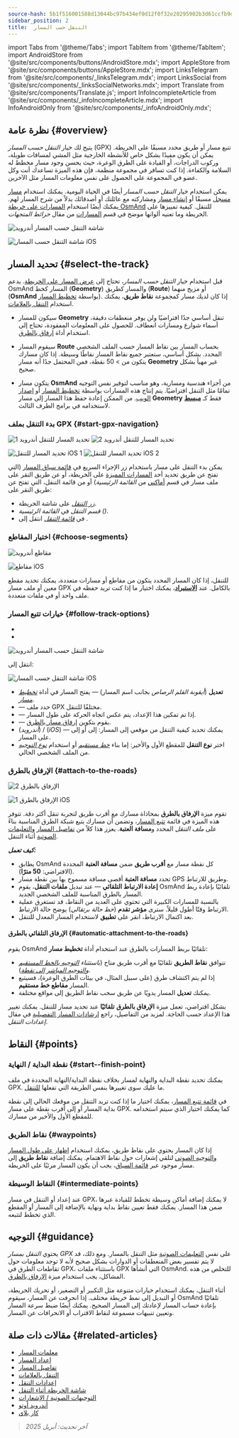 ```yaml
---
source-hash: 5b1f516001588d13044bc97b434ef0d12f0f32e20295902b3d61ccfb9d49d0f5
sidebar_position: 2
title:  التنقل حسب المسار
---
```

import Tabs from '@theme/Tabs';
import TabItem from '@theme/TabItem';
import AndroidStore from '@site/src/components/buttons/AndroidStore.mdx';
import AppleStore from '@site/src/components/buttons/AppleStore.mdx';
import LinksTelegram from '@site/src/components/_linksTelegram.mdx';
import LinksSocial from '@site/src/components/_linksSocialNetworks.mdx';
import Translate from '@site/src/components/Translate.js';
import InfoIncompleteArticle from '@site/src/components/_infoIncompleteArticle.mdx';
import InfoAndroidOnly from '@site/src/components/_infoAndroidOnly.mdx';



## نظرة عامة {#overview}

يتيح لك خيار *التنقل حسب المسار* (GPX) تتبع مسار أو طريق محدد مسبقًا على الخريطة. يمكن أن يكون مفيدًا بشكل خاص للأنشطة الخارجية مثل المشي لمسافات طويلة، وركوب الدراجات، أو القيادة على الطرق الوعرة، حيث يحسن وجود مسار مخطط له السلامة والكفاءة. إذا كنت تسافر في مجموعة منظمة، فإن هذه الميزة تساعدك أنت وكل عضو في المجموعة على الحصول على نفس معلومات المسار مثل الآخرين.

يمكن استخدام خيار *التنقل حسب المسار* أيضًا في الحياة اليومية. يمكنك استخدام [مسار مسجل](../../plugins/trip-recording.md) مسبقًا أو [إنشاء مسار](../../personal/tracks/manage-tracks.md#create-a-track) ومشاركته مع عائلتك أو أصدقائك بدلاً من شرح المسار لهم. يمكنك أيضًا استخدام [المسارات على خريطة OsmAnd](../../../../blog/routes/) للتنقل. كيفية تمييزها على الخريطة وما تعنيه ألوانها موضح في قسم [المسارات](../../map/vector-maps.md#routes) من مقال *خرائط المتجهات*.

<Tabs groupId="operating-systems">

<TabItem value="android" label="أندرويد">

![شاشة التنقل حسب المسار أندرويد](@site/static/img/navigation/gpx/navigation_gpx_android.png)

</TabItem>

<TabItem value="ios" label="iOS">

![شاشة التنقل حسب المسار iOS](@site/static/img/navigation/gpx/navigation_gpx_ios.png)

</TabItem>

</Tabs>


## تحديد المسار {#select-the-track}

قبل استخدام خيار *التنقل حسب المسار*، تحتاج إلى [عرض المسار على الخريطة](../../map/tracks/index.md#display-tracks-on-the-map). يدعم OsmAnd المسار كخط (**Geometry**) والمسار كطريق (**Route**) أو مزيج منهما (**OsmAnd** بواسطة [تخطيط المسار](../../plan-route/create-route.md)). إذا كان لديك مسار كمجموعة **نقاط طريق**، يمكنك استخدام [التنقل بالعلامات](./markers-navigation.md).


- سيكون للمسار **Geometry** تنقل أساسي جدًا افتراضيًا ولن يوفر منعطفات دقيقة، أسماء شوارع ومسارات انعطاف. للحصول على المعلومات المفقودة، تحتاج إلى استخدام أداة [إرفاق بالطرق](#attach-to-the-roads).

- سيقوم المسار **Route** بحساب المسار بين نقاط المسار حسب الملف الشخصي المحدد. بشكل أساسي، ستعتبر جميع نقاط المسار نقاطًا وسيطة. إذا كان مسارك يتكون من > 50 نقطة، فمن المحتمل جدًا أنه مسار **Geometry** غير مهيأ بشكل صحيح.

- يتكون مسار **OsmAnd** من أجزاء هندسية ومسارية، وهو مناسب لتوفير نفس التوجيه تمامًا مثل التنقل افتراضيًا. يتم إنتاج هذه المسارات بواسطة [تخطيط المسار](../../plan-route/create-route.md) أو [إصدار الويب](../../web/index.md). من الممكن إعادة حفظ هذا المسار إلى مسار **Geometry** فقط كـ [**مبسط**](../../plan-route/create-route.md#save-route) لاستخدامه في برامج الطرف الثالث.


### بدء التنقل بملف GPX {#start-gpx-navigation}

<Tabs groupId="operating-systems">

<TabItem value="android" label="أندرويد">

![تحديد المسار للتنقل أندرويد 1](@site/static/img/navigation/gpx/follow_track_andr_1.png) ![تحديد المسار للتنقل أندرويد 2](@site/static/img/navigation/gpx/follow_track_andr_2.png)

</TabItem>

<TabItem value="ios" label="iOS">

![تحديد المسار للتنقل iOS 1](@site/static/img/navigation/gpx/follow_track_ios_1.png) ![تحديد المسار للتنقل iOS 2](@site/static/img/navigation/gpx/follow_track_ios_2.png)

</TabItem>

</Tabs>

يمكن بدء التنقل على مسار باستخدام زر الإجراء السريع في [قائمة سياق المسار](../../map/tracks/track-context-menu.md#add-waypoint-to-a-track) (التي تفتح عن طريق تحديد أحد [المسارات المميزة](./route-navigation.md#history-of-previous-routes) على الخريطة، أو عن طريق النقر على ملف مسار في قسم [أماكني](../../personal/myplaces.md) من *القائمة الرئيسية*) أو من قائمة التنقل، التي تفتح عن طريق النقر على:

- [*زر التنقل*](../../widgets/map-buttons.md#directions) على شاشة الخريطة.
- *قسم التنقل* في *القائمة الرئيسية* *(<Translate android="true" ids="shared_string_menu,shared_string_navigation"/>)*.
- في [*قائمة التنقل*](./route-navigation.md#navigation-menu) انتقل إلى *<Translate android="true" ids="shared_string_settings,follow_track"/>*.

### اختيار المقاطع {#choose-segments}

<Tabs groupId="operating-systems">

<TabItem value="android" label="أندرويد">

![مقاطع أندرويد](@site/static/img/navigation/gpx/segments_andr.png)

</TabItem>

<TabItem value="ios" label="iOS">

![مقاطع iOS](@site/static/img/navigation/gpx/segments_ios.png)

</TabItem>

</Tabs>

للتنقل، إذا كان المسار المحدد يتكون من مقاطع أو مسارات متعددة، يمكنك تحديد مقطع معين أو ملف مسار GPX بالكامل. عند **[الاستيراد](../../personal/tracks/manage-tracks.md#import)**، يمكنك اختيار ما إذا كنت تريد حفظه في ملف واحد أو في ملفات متعددة.


### خيارات تتبع المسار {#follow-track-options}

<Tabs groupId="operating-systems">

<TabItem value="android" label="أندرويد">

- *<Translate android="true" ids="shared_string_navigation,shared_string_settings,follow_track"/>*
- *<Translate android="true" ids="help_article_map_track_context_menu_name,shared_string_options,follow_track"/>*

![شاشة التنقل حسب المسار أندرويد](@site/static/img/navigation/gpx/follow_the_track_5-1_andr.png)

</TabItem>

<TabItem value="ios" label="iOS">

انتقل إلى: *<Translate ios="true" ids="shared_string_navigation,shared_string_settings,follow_track"/>*


![شاشة التنقل حسب المسار iOS](@site/static/img/navigation/gpx/follow_the_track_4-1_ios.png)

</TabItem>

</Tabs>

- **تعديل** (*أيقونة القلم الرصاص* بجانب اسم المسار) — يفتح المسار في أداة [*تخطيط مسار*](../../plan-route/create-route.md).
- **<Translate android="true" ids="select_another_track"/>** — حدد ملف GPX مختلفًا للتنقل.
- **<Translate android="true" ids="gpx_option_reverse_route"/>** — إذا تم تمكين هذا الإعداد، يتم عكس اتجاه الحركة على طول المسار.
- **<Translate android="true" ids="attach_to_the_roads"/>** — يقوم بتكوين [إرفاق مسار بالطرق](#attach-to-the-roads).
- **<Translate android="true" ids="pass_whole_track_descr"/>** (*أندرويد*) / **<Translate ios="true" ids="point_to_navigate"/>** (*iOS*) — يمكنك تحديد كيفية التنقل من موقعي إلى المسار:
إلى *<Translate android="true" ids="start_of_the_track"/>* أو إلى *<Translate android="true" ids="nearest_point"/>* على المسار.
- اختر **نوع التنقل** للمقطع الأول والأخير: إما بناء [*خط مستقيم*](../routing/straight-line-routing.md) أو استخدام [*نوع التوجيه*](../routing/osmand-routing.md#routing-types) من الملف الشخصي الحالي.


### الإرفاق بالطرق {#attach-to-the-roads}

<Tabs groupId="operating-systems">

<TabItem value="android" label="أندرويد">

![الإرفاق بالطرق 2](@site/static/img/navigation/gpx/attach_roads_gpx_andr_2.png)

</TabItem>

<TabItem value="ios" label="iOS">

![الإرفاق بالطرق 1 iOS](@site/static/img/navigation/gpx/attach_to_the_roads_ios.png)

</TabItem>

</Tabs>

تقوم ميزة **الإرفاق بالطرق** بمحاذاة مسارك مع أقرب طريق لتجربة تنقل أكثر دقة. تتوفر هذه الميزة في قائمة [تتبع المسار](#follow-track-options)، وتضمن أن مسارك يتبع شبكة الطرق المناسبة بناءً على *ملف التنقل* المحدد و**مسافة العتبة**. يعزز هذا كلاً من [تفاصيل المسار](../setup/route-details.md) و[التعليمات الصوتية](#guidance) أثناء التنقل.

***كيف تعمل:***

- يطابق OsmAnd كل نقطة مسار مع **أقرب طريق** ضمن **مسافة العتبة** المحددة (الافتراضي: **50 مترًا**).
- تحدد **مسافة العتبة** أقصى مسافة مسموح بها بين نقطة مسار GPS وطريق للارتباط.
- **إعادة الارتباط التلقائي** — عند تبديل **ملفات التنقل**، يقوم OsmAnd تلقائيًا بإعادة ربط المسار بالطرق المناسبة للملف الشخصي الجديد.
- بالنسبة للمسارات الكبيرة التي تحتوي على العديد من النقاط، قد تستغرق عملية الارتباط وقتًا أطول قليلاً. سترى **مؤشر تقدم** (*خط حالة برتقالي*) يوضح حالة الارتباط.
- بعد اكتمال الارتباط، انقر على **تطبيق** لاستخدام المسار المعدل للتنقل.

#### الإرفاق التلقائي بالطرق {#automatic-attachment-to-the-roads}

يقوم OsmAnd تلقائيًا بربط المسارات بالطرق عند استخدام أداة **تخطيط مسار**:

- تتوافق **نقاط الطريق** تلقائيًا مع أقرب طريق متاح (*باستثناء [التوجيه بالخط المستقيم](../../navigation/routing/straight-line-routing.md) و[التوجيه المباشر إلى نقطة](../../navigation/routing/direct-to-point-routing.md)*).
- إذا لم يتم اكتشاف طرق (على سبيل المثال، في بيئات الطرق الوعرة)، فسيتبع المسار **مقاطع خط مستقيم**.
- يمكنك **تعديل** المسار يدويًا عن طريق سحب نقاط الطريق إلى مواقع مختلفة.

بشكل افتراضي، تعمل ميزة **الإرفاق بالطرق** **تلقائيًا** عند تحديد مسار للتنقل. يمكنك تغيير هذا الإعداد حسب الحاجة. لمزيد من التفاصيل، راجع [إرشادات المسار التفصيلية](../guidance/navigation-settings.md#detailed-track-guidance) في مقال *إعدادات التنقل*.


## النقاط {#points}

### نقطة البداية / النهاية {#start--finish-point}

يمكنك تحديد نقطة البداية والنهاية لمسار بخلاف نقطة البداية/النهاية المحددة في ملف GPX. ما عليك سوى تغييرها بنفس الطريقة التي تفعلها [للتنقل](../setup/route-navigation.md#select-starting-point).

في [قائمة تتبع المسار](#follow-track-options)، يمكنك اختيار ما إذا كنت تريد التنقل من موقعك الحالي إلى نقطة بداية المسار أو إلى أقرب نقطة على مسار GPX. كما يمكنك اختيار [<Translate android="true" ids="nav_type_hint"/>](../routing/osmand-routing.md#routing-types) الذي سيتم استخدامه للمقطع الأول والأخير من مسارك.

### نقاط الطريق {#waypoints}

إذا كان المسار يحتوي على نقاط طريق، يمكنك استخدام [إظهار على طول المسار](../guidance/map-during-navigation.md#show-points-along-the-route) و[التوجيه الصوتي](../guidance/voice-navigation.md#voice-settings) لتلقي إشعارات حول نقاط الاهتمام. يمكنك إضافة **نقاط طريق** إلى مسار موجود عبر [قائمة السياق](../../map/map-context-menu.md#-add--edit-track-waypoint--add--edit-track-waypoint)، يجب أن يكون المسار مرئيًا على الخريطة.

### النقاط الوسيطة {#intermediate-points}

عند إعداد أو التنقل في مسار GPX، لا يمكنك إضافة أماكن وسيطة تخطط للقيادة عبرها ضمن هذا المسار. يمكنك فقط تعيين نقاط بداية ونهاية بالإضافة إلى المسار أو المقطع الذي تخطط لتتبعه.

## التوجيه {#guidance}

يحتوي *التنقل بمسار GPX* على نفس [التعليمات الصوتية](../guidance/voice-navigation.md) مثل التنقل بالمسار. ومع ذلك، قد لا يتم تفسير بعض المنعطفات أو الدوارات بشكل صحيح لأنه لا توجد معلومات حول تقاطعات الطرق في GPX، باستثناء ملفات GPX التي أنشأها OsmAnd. للتخلص من هذه المشاكل، يجب استخدام ميزة [الإرفاق بالطرق](#attach-to-the-roads).

أثناء التنقل، يمكنك استخدام خيارات متنوعة مثل التكبير أو التصغير، أو تحريك الخريطة، أو التبديل إلى نمط خريطة مختلف. إذا انحرفت عن المسار، سيقوم OsmAnd تلقائيًا بإعادة حساب المسار لإعادتك إلى المسار الصحيح. يمكنك أيضًا ضبط سرعة المسار وتعيين تنبيهات مسموعة لنقاط الاقتراب أو الانحرافات عن المسار.


## مقالات ذات صلة {#related-articles}

- [معلمات المسار](../routing/osmand-routing.md#routing-types)
- [إعداد المسار](./route-navigation.md)
- [تفاصيل المسار](./route-details.md)
- [التنقل بالعلامات](./markers-navigation.md)
- [إعدادات التنقل](../guidance/navigation-settings.md)
- [شاشة الخريطة أثناء التنقل](../guidance/map-during-navigation.md)
- [التوجيهات الصوتية / الإشعارات](../guidance/voice-navigation.md)
- [أندرويد أوتو](../auto-car.md)
- [كار بلاي](../car-play.md)

> *آخر تحديث: أبريل 2025*